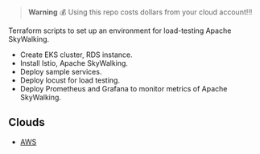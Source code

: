> **Warning** 💰
> Using this repo costs dollars from your cloud account!!!

Terraform scripts to set up an environment for load-testing Apache SkyWalking.

- Create EKS cluster, RDS instance.
- Install Istio, Apache SkyWalking.
- Deploy sample services.
- Deploy locust for load testing.
- Deploy Prometheus and Grafana to monitor metrics of Apache SkyWalking.

## Clouds

- [AWS](aws)
